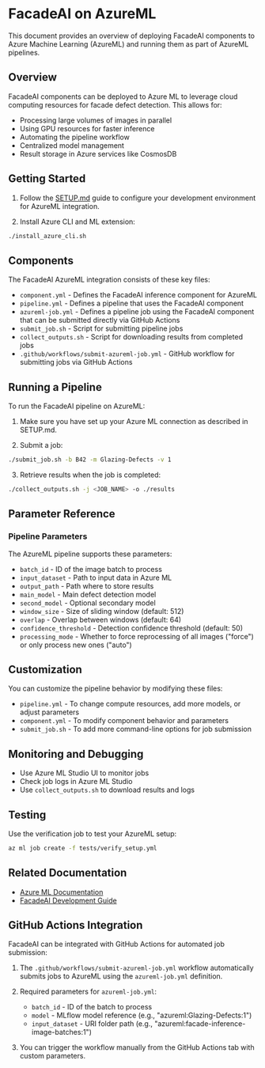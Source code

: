 # FacadeAI on AzureML

This document provides an overview of deploying FacadeAI components to Azure Machine Learning (AzureML) and running them as part of AzureML pipelines.

## Overview

FacadeAI components can be deployed to Azure ML to leverage cloud computing resources for facade defect detection. This allows for:

- Processing large volumes of images in parallel
- Using GPU resources for faster inference
- Automating the pipeline workflow
- Centralized model management
- Result storage in Azure services like CosmosDB

## Getting Started

1. Follow the [SETUP.md](SETUP.md) guide to configure your development environment for AzureML integration.

2. Install Azure CLI and ML extension:

```bash
./install_azure_cli.sh
```

## Components

The FacadeAI AzureML integration consists of these key files:

- `component.yml` - Defines the FacadeAI inference component for AzureML
- `pipeline.yml` - Defines a pipeline that uses the FacadeAI component
- `azureml-job.yml` - Defines a pipeline job using the FacadeAI component that can be submitted directly via GitHub Actions
- `submit_job.sh` - Script for submitting pipeline jobs
- `collect_outputs.sh` - Script for downloading results from completed jobs
- `.github/workflows/submit-azureml-job.yml` - GitHub workflow for submitting jobs via GitHub Actions

## Running a Pipeline

To run the FacadeAI pipeline on AzureML:

1. Make sure you have set up your Azure ML connection as described in SETUP.md.

2. Submit a job:

```bash
./submit_job.sh -b B42 -m Glazing-Defects -v 1
```

3. Retrieve results when the job is completed:

```bash
./collect_outputs.sh -j <JOB_NAME> -o ./results
```

## Parameter Reference

### Pipeline Parameters

The AzureML pipeline supports these parameters:

- `batch_id` - ID of the image batch to process
- `input_dataset` - Path to input data in Azure ML
- `output_path` - Path where to store results
- `main_model` - Main defect detection model
- `second_model` - Optional secondary model
- `window_size` - Size of sliding window (default: 512)
- `overlap` - Overlap between windows (default: 64)
- `confidence_threshold` - Detection confidence threshold (default: 50)
- `processing_mode` - Whether to force reprocessing of all images ("force") or only process new ones ("auto")

## Customization

You can customize the pipeline behavior by modifying these files:

- `pipeline.yml` - To change compute resources, add more models, or adjust parameters
- `component.yml` - To modify component behavior and parameters
- `submit_job.sh` - To add more command-line options for job submission

## Monitoring and Debugging

- Use Azure ML Studio UI to monitor jobs
- Check job logs in Azure ML Studio
- Use `collect_outputs.sh` to download results and logs

## Testing

Use the verification job to test your AzureML setup:

```bash
az ml job create -f tests/verify_setup.yml
```

## Related Documentation

- [Azure ML Documentation](https://docs.microsoft.com/en-us/azure/machine-learning/)
- [FacadeAI Development Guide](DEV_SETUP.md)

## GitHub Actions Integration

FacadeAI can be integrated with GitHub Actions for automated job submission:

1. The `.github/workflows/submit-azureml-job.yml` workflow automatically submits jobs to AzureML 
   using the `azureml-job.yml` definition.

2. Required parameters for `azureml-job.yml`:
   - `batch_id` - ID of the batch to process
   - `model` - MLflow model reference (e.g., "azureml:Glazing-Defects:1")
   - `input_dataset` - URI folder path (e.g., "azureml:facade-inference-image-batches:1")

3. You can trigger the workflow manually from the GitHub Actions tab with custom parameters.